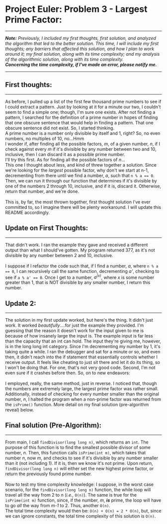 # Project Euler: Problem 3 - Largest Prime Factor:

---

***Note:*** *Previously, I included my first thoughts, first solution, and analyzed the algorithm that led to the better solution. This time, I will include my first thoughts; any barriers that affected this solution, and how I plan to work around it; my final solution, along with its time complexity; and my analysis of the algorithmic solution, along with its time complexity.*<br>
***Concerning the time complexity, if I've made an error, please notify me.***

---

## First thoughts:

---

As before, I pulled up a list of the first few thousand prime numbers to see if I could extract a pattern. Just by looking at it for a minute our two, I couldn't seem to find a simple one; though, I'm sure one exists. After not finding a pattern, I searched for the definition of a prime number in hopes of finding that one obscure sentence that would help in finding a pattern. That one obscure sentence did not exist. So, I started thinking.<br>
A prime number is a number only divisible by itself and 1, right? So, no even numbers, no multiples of 10, no...Hmm<br>
I wonder if, after finding all the possible factors, *m*, of a given number, *n*, if I check against every *m* if it's divisible by any number between two and 10, inclusive, then I can discard it as a possible prime number.<br>
I'll try this first. As for finding all the possible factors of *n*...<br>
This one I thought about less, and kind of threw together a solution. Since we're looking for the *largest* possible factor, why don't we start at n-1, decrementing from there until we find a number, *a*, such that `n % a == 0`. Then, we can run it through our function that determines if it's divisible by one of the numbers 2 through 10, inclusive, and if it is, discard it. Otherwise, return that number, and we're done.<br><br>
This is, by far, the most thrown together, first thought solution I've ever committed to, so I imagine there will be plenty workaround. I will update this README accordingly.

## Update on First Thoughts:

---

That didn't work. I ran the example they gave and received a different output than what I should've gotten. My program returned 377, as it's not divisible by any number between 2 and 10, inclusive.
<br><br>
I suppose if I refactor the code such that, if I find a number, *a*, where `n % a == 0`, I can recursively call the same function, decrementing *a'*, checking to see if `a % a' == 0`. Once I get to a number, *a<sup>(x)</sup>*, where *x* is some number greater than 1, that is NOT divisible by any smaller number, I return this number.

## Update 2:

---

The solution in my first update worked, but here's the thing. It didn't just work. It worked *beautifully*....for just the example they provided. I'm guessing that the reason it doesn't work for the input given to me is because of how insanely large the input is. The example input is far less than the capacity that an int can hold. The input they're giving me, however, is in the long long int category. Since I'm decrementing my number by 1, it's taking quite a while. I ran the debugger and sat for a minute or so, and even then, it didn't reach into the if statement that essentially controls whether I receive output. It feels like cheating to just sit there and let it do its thing, so I won't be doing that. For one, that's not very good code. Second, I'm not even sure if it crashes before then. So, on to new endeavors:
<br><br>
I employed, really, the same method, just in reverse. I noticed that, though the numbers are extremely large, the largest prime factor was rather small. Additionally, instead of checking for every number smaller than the original number, *n*, I halted the program when a non-prime factor was returned from the `isPrime()` function. More detail on my final solution (pre-algorithm reveal) below.

## Final solution (Pre-Algorithm):

---

From main, I call `findDivisor(long long n)`, which returns an `int`. The purpose of this function is to find the smallest possible divisor of some number, *n*. Then, this function calls `isPrime(int m)`, which takes that number *n*, now *m*, and checks to see if it's divisible by any number smaller than it (not including 1). If it is, then we know it's not prime. Upon return, `findDivisor(long long n)` will either set the new highest prime factor, or return the previously found prime number.
<br><br>
Now to test my time complexity knowledge: I suppose, in the worst case scenario, for the `findDivisor(long long n)` function, the while loop will travel all the way from 2 to *n* (*i.e.,* `O(n)`). The same is true for the `isPrime(int m)` function, since, if the number, *m*, ***is*** prime, the loop will have to go *all* the way from *m-1* to 2. Thus, another `O(n)`.
<br>
The total time complexity would then be: `O(n) + O(n) = 2 * O(n)`, but, since we can ignore constants, the total time complexity of this solution is `O(n)`.